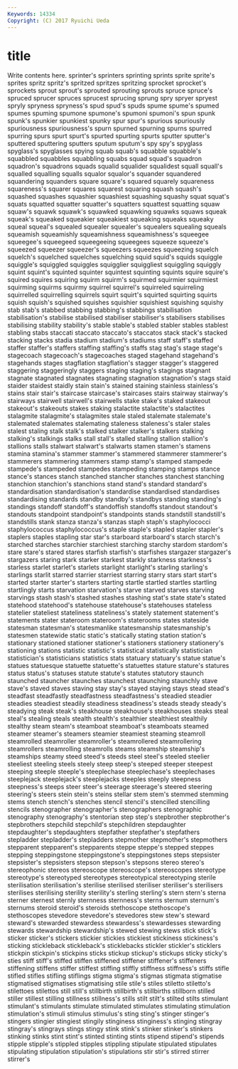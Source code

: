 ```yaml
---
Keywords: 14334 
Copyright: (C) 2017 Ryuichi Ueda
---
```


# title

Write contents here.
sprinter's sprinters sprinting
sprints sprite sprite's sprites spritz spritz's spritzed spritzes spritzing sprocket
sprocket's sprockets sprout sprout's sprouted sprouting sprouts spruce spruce's spruced
sprucer spruces sprucest sprucing sprung spry spryer spryest spryly spryness
spryness's spud spud's spuds spume spume's spumed spumes spuming spumone
spumone's spumoni spumoni's spun spunk spunk's spunkier spunkiest spunky spur
spur's spurious spuriously spuriousness spuriousness's spurn spurned spurning spurns spurred
spurring spurs spurt spurt's spurted spurting spurts sputter sputter's sputtered
sputtering sputters sputum sputum's spy spy's spyglass spyglass's spyglasses spying
squab squab's squabble squabble's squabbled squabbles squabbling squabs squad squad's
squadron squadron's squadrons squads squalid squalider squalidest squall squall's squalled
squalling squalls squalor squalor's squander squandered squandering squanders square square's
squared squarely squareness squareness's squarer squares squarest squaring squash squash's
squashed squashes squashier squashiest squashing squashy squat squat's squats squatted
squatter squatter's squatters squattest squatting squaw squaw's squawk squawk's squawked
squawking squawks squaws squeak squeak's squeaked squeakier squeakiest squeaking squeaks
squeaky squeal squeal's squealed squealer squealer's squealers squealing squeals squeamish
squeamishly squeamishness squeamishness's squeegee squeegee's squeegeed squeegeeing squeegees squeeze squeeze's
squeezed squeezer squeezer's squeezers squeezes squeezing squelch squelch's squelched squelches
squelching squid squid's squids squiggle squiggle's squiggled squiggles squigglier squiggliest
squiggling squiggly squint squint's squinted squinter squintest squinting squints squire
squire's squired squires squiring squirm squirm's squirmed squirmier squirmiest squirming
squirms squirmy squirrel squirrel's squirreled squirreling squirrelled squirrelling squirrels squirt
squirt's squirted squirting squirts squish squish's squished squishes squishier squishiest
squishing squishy stab stab's stabbed stabbing stabbing's stabbings stabilisation stabilisation's
stabilise stabilised stabiliser stabiliser's stabilisers stabilises stabilising stability stability's stable
stable's stabled stabler stables stablest stabling stabs staccati staccato staccato's
staccatos stack stack's stacked stacking stacks stadia stadium stadium's stadiums
staff staff's staffed staffer staffer's staffers staffing staffing's staffs stag
stag's stage stage's stagecoach stagecoach's stagecoaches staged stagehand stagehand's stagehands
stages stagflation stagflation's stagger stagger's staggered staggering staggeringly staggers staging
staging's stagings stagnant stagnate stagnated stagnates stagnating stagnation stagnation's stags
staid staider staidest staidly stain stain's stained staining stainless stainless's
stains stair stair's staircase staircase's staircases stairs stairway stairway's stairways
stairwell stairwell's stairwells stake stake's staked stakeout stakeout's stakeouts stakes
staking stalactite stalactite's stalactites stalagmite stalagmite's stalagmites stale staled stalemate
stalemate's stalemated stalemates stalemating staleness staleness's staler stales stalest staling
stalk stalk's stalked stalker stalker's stalkers stalking stalking's stalkings stalks
stall stall's stalled stalling stallion stallion's stallions stalls stalwart stalwart's
stalwarts stamen stamen's stamens stamina stamina's stammer stammer's stammered stammerer
stammerer's stammerers stammering stammers stamp stamp's stamped stampede stampede's stampeded
stampedes stampeding stamping stamps stance stance's stances stanch stanched stancher
stanches stanchest stanching stanchion stanchion's stanchions stand stand's standard standard's
standardisation standardisation's standardise standardised standardises standardising standards standby standby's standbys
standing standing's standings standoff standoff's standoffish standoffs standout standout's standouts
standpoint standpoint's standpoints stands standstill standstill's standstills stank stanza stanza's
stanzas staph staph's staphylococci staphylococcus staphylococcus's staple staple's stapled stapler
stapler's staplers staples stapling star star's starboard starboard's starch starch's
starched starches starchier starchiest starching starchy stardom stardom's stare stare's
stared stares starfish starfish's starfishes stargazer stargazer's stargazers staring stark
starker starkest starkly starkness starkness's starless starlet starlet's starlets starlight
starlight's starling starling's starlings starlit starred starrier starriest starring starry
stars start start's started starter starter's starters starting startle startled
startles startling startlingly starts starvation starvation's starve starved starves starving
starvings stash stash's stashed stashes stashing stat's state state's stated
statehood statehood's statehouse statehouse's statehouses stateless statelier stateliest stateliness stateliness's
stately statement statement's statements stater stateroom stateroom's staterooms states stateside
statesman statesman's statesmanlike statesmanship statesmanship's statesmen statewide static static's statically
stating station station's stationary stationed stationer stationer's stationers stationery stationery's
stationing stations statistic statistic's statistical statistically statistician statistician's statisticians statistics
stats statuary statuary's statue statue's statues statuesque statuette statuette's statuettes
stature stature's statures status status's statuses statute statute's statutes statutory
staunch staunched stauncher staunches staunchest staunching staunchly stave stave's staved
staves staving stay stay's stayed staying stays stead stead's steadfast
steadfastly steadfastness steadfastness's steadied steadier steadies steadiest steadily steadiness steadiness's
steads steady steady's steadying steak steak's steakhouse steakhouse's steakhouses steaks
steal steal's stealing steals stealth stealth's stealthier stealthiest stealthily stealthy
steam steam's steamboat steamboat's steamboats steamed steamer steamer's steamers steamier
steamiest steaming steamroll steamrolled steamroller steamroller's steamrollered steamrollering steamrollers steamrolling
steamrolls steams steamship steamship's steamships steamy steed steed's steeds steel
steel's steeled steelier steeliest steeling steels steely steep steep's steeped
steeper steepest steeping steeple steeple's steeplechase steeplechase's steeplechases steeplejack steeplejack's
steeplejacks steeples steeply steepness steepness's steeps steer steer's steerage steerage's
steered steering steering's steers stein stein's steins stellar stem stem's
stemmed stemming stems stench stench's stenches stencil stencil's stencilled stencilling
stencils stenographer stenographer's stenographers stenographic stenography stenography's stentorian step step's
stepbrother stepbrother's stepbrothers stepchild stepchild's stepchildren stepdaughter stepdaughter's stepdaughters stepfather
stepfather's stepfathers stepladder stepladder's stepladders stepmother stepmother's stepmothers stepparent stepparent's
stepparents steppe steppe's stepped steppes stepping steppingstone steppingstone's steppingstones steps
stepsister stepsister's stepsisters stepson stepson's stepsons stereo stereo's stereophonic stereos
stereoscope stereoscope's stereoscopes stereotype stereotype's stereotyped stereotypes stereotypical stereotyping sterile
sterilisation sterilisation's sterilise sterilised steriliser steriliser's sterilisers sterilises sterilising sterility
sterility's sterling sterling's stern stern's sterna sterner sternest sternly sternness
sternness's sterns sternum sternum's sternums steroid steroid's steroids stethoscope stethoscope's
stethoscopes stevedore stevedore's stevedores stew stew's steward steward's stewarded stewardess
stewardess's stewardesses stewarding stewards stewardship stewardship's stewed stewing stews stick
stick's sticker sticker's stickers stickier stickies stickiest stickiness stickiness's sticking
stickleback stickleback's sticklebacks stickler stickler's sticklers stickpin stickpin's stickpins sticks
stickup stickup's stickups sticky sticky's sties stiff stiff's stiffed stiffen
stiffened stiffener stiffener's stiffeners stiffening stiffens stiffer stiffest stiffing stiffly
stiffness stiffness's stiffs stifle stifled stifles stifling stiflings stigma stigma's
stigmas stigmata stigmatise stigmatised stigmatises stigmatising stile stile's stiles stiletto
stiletto's stilettoes stilettos still still's stillbirth stillbirth's stillbirths stillborn stilled
stiller stillest stilling stillness stillness's stills stilt stilt's stilted stilts
stimulant stimulant's stimulants stimulate stimulated stimulates stimulating stimulation stimulation's stimuli
stimulus stimulus's sting sting's stinger stinger's stingers stingier stingiest stingily
stinginess stinginess's stinging stingray stingray's stingrays stings stingy stink stink's
stinker stinker's stinkers stinking stinks stint stint's stinted stinting stints
stipend stipend's stipends stipple stipple's stippled stipples stippling stipulate stipulated
stipulates stipulating stipulation stipulation's stipulations stir stir's stirred stirrer stirrer's
